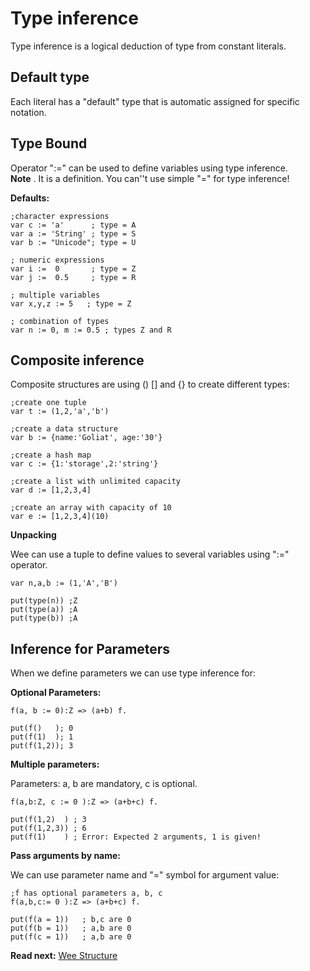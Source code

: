 # Type inference

Type inference is a logical deduction of type from constant literals.

## Default type
Each literal has a "default" type that is automatic assigned for specific notation.

## Type Bound

Operator ":=" can be used to define variables using type inference.   
**Note** . It is a definition. You can''t use simple "=" for type inference!

**Defaults:**
```
;character expressions
var c := 'a'      ; type = A
var a := 'String' ; type = S
var b := "Unicode"; type = U

; numeric expressions
var i :=  0       ; type = Z
var j :=  0.5     ; type = R

; multiple variables
var x,y,z := 5   ; type = Z

; combination of types
var n := 0, m := 0.5 ; types Z and R
```

## Composite inference

Composite structures are using () [] and {} to create different types:

```
;create one tuple
var t := (1,2,'a','b') 

;create a data structure
var b := {name:'Goliat', age:'30'}

;create a hash map
var c := {1:'storage',2:'string'}

;create a list with unlimited capacity
var d := [1,2,3,4]

;create an array with capacity of 10
var e := [1,2,3,4](10)
```

**Unpacking**

Wee can use a tuple to define values to several variables using ":=" operator.

```
var n,a,b := (1,'A','B')

put(type(n)) ;Z
put(type(a)) ;A
put(type(b)) ;A  
```

## Inference for Parameters
When we define parameters we can use type inference for: 

**Optional Parameters:**
```
f(a, b := 0):Z => (a+b) f.

put(f()   ); 0
put(f(1)  ); 1
put(f(1,2)); 3
```

**Multiple parameters:**

Parameters: a, b are mandatory, c is optional.

```
f(a,b:Z, c := 0 ):Z => (a+b+c) f.

put(f(1,2)  ) ; 3
put(f(1,2,3)) ; 6
put(f(1)    ) ; Error: Expected 2 arguments, 1 is given!
```

**Pass arguments by name:**

We can use parameter name and "=" symbol for argument value:

```
;f has optional parameters a, b, c
f(a,b,c:= 0 ):Z => (a+b+c) f.

put(f(a = 1))   ; b,c are 0
put(f(b = 1))   ; a,b are 0
put(f(c = 1))   ; a,b are 0
```

**Read next:** [Wee Structure](structure.md)